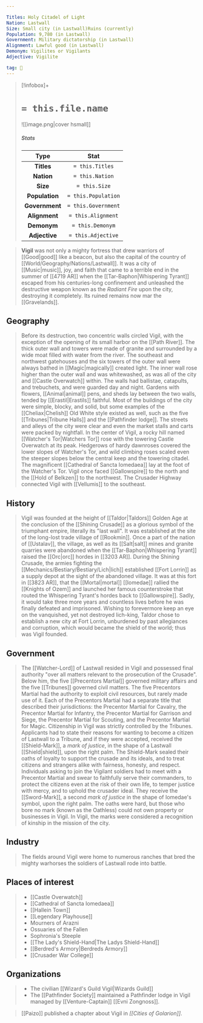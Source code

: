 ```yaml
---

Titles: Holy Citadel of Light
Nation: Lastwall
Size: Small city (in Lastwall)Ruins (currently)
Population: 9,780 (in Lastwall)
Government: Military dictatorship (in Lastwall)
Alignment: Lawful good (in Lastwall)
Demonym: Vigilites or Vigilants
Adjective: Vigilite

tag: 🌃
---
```


> [!infobox]+
> #  `= this.file.name`
> ![[image.png|cover hsmall]]
> ##### Stats
> Type | Stat |
> :---:|:---:|
> **Titles** | `= this.Titles` |
> **Nation** | `= this.Nation` |
> **Size** | `= this.Size` |
> **Population** | `= this.Population` |
> **Government** | `= this.Government` |
> **Alignment** | `= this.Alignment` |
> **Demonym** | `= this.Demonym` |
> **Adjective** | `= this.Adjective` |



> **Vigil** was not only a mighty fortress that drew warriors of [[Good|good]] like a beacon, but also the capital of the country of [[World/Geography/Nations/Lastwall]]. It was a city of [[Music|music]], joy, and faith that came to a terrible end in the summer of [[4719 AR]] when the [[Tar-Baphon|Whispering Tyrant]] escaped from his centuries-long confinement and unleashed the destructive weapon known as the *Radiant Fire* upon the city, destroying it completely. Its ruined remains now mar the [[Gravelands]].



## Geography

> Before its destruction, two concentric walls circled Vigil, with the exception of the opening of its small harbor on the [[Path River]]. The thick outer wall and towers were made of granite and surrounded by a wide moat filled with water from the river. The southeast and northwest gatehouses and the six towers of the outer wall were always bathed in [[Magic|magically]] created light. The inner wall rose higher than the outer wall and was whitewashed, as was all of the city and [[Castle Overwatch]] within. The walls had ballistae, catapults, and trebuchets, and were guarded day and night. Gardens with flowers, [[Animal|animal]] pens, and sheds lay between the two walls, tended by [[Erastil|Erastils]] faithful. Most of the buildings of the city were simple, blocky, and solid, but some examples of the [[Cheliax|Chelish]] Old White style existed as well, such as the five [[Tribunes|Tribune Halls]] and the [[Pathfinder lodge]]. The streets and alleys of the city were clear and even the market stalls and carts were packed by nightfall. In the center of Vigil, a rocky hill named [[Watcher's Tor|Watchers Tor]] rose with the towering Castle Overwatch at its peak. Hedgerows of hardy dawnroses covered the lower slopes of Watcher's Tor, and wild climbing roses scaled even the steeper slopes below the central keep and the towering citadel. The magnificent [[Cathedral of Sancta Iomedaea]] lay at the foot of the Watcher's Tor.
> Vigil once faced [[Gallowspire]] to the north and the [[Hold of Belkzen]] to the northwest. The Crusader Highway connected Vigil with [[Vellumis]] to the southeast.


## History

> Vigil was founded at the height of [[Taldor|Taldors]] Golden Age at the conclusion of the [[Shining Crusade]] as a glorious symbol of the triumphant empire, literally its "last wall". It was established at the site of the long-lost trade village of [[Rookmin]]. Once a part of the nation of [[Ustalav]], the village, as well as its [[Salt|salt]] mines and granite quarries were abandoned when the [[Tar-Baphon|Whispering Tyrant]] raised the [[Orc|orc]] hordes in [[3203 AR]]. During the Shining Crusade, the armies fighting the [[Mechanics/Bestiary/Bestiary/Lich|lich]] established [[Fort Lorrin]] as a supply depot at the sight of the abandoned village. It was at this fort in [[3823 AR]], that the [[Mortal|mortal]] [[Iomedae]] rallied the [[Knights of Ozem]] and launched her famous counterstroke that routed the Whispering Tyrant's hordes back to [[Gallowspire]]. Sadly, it would take three more years and countless lives before he was finally defeated and imprisoned. Wishing to forevermore keep an eye on the vanquished, yet not destroyed lich-king, Taldor chose to establish a new city at Fort Lorrin, unburdened by past allegiances and corruption, which would became the shield of the world; thus was Vigil founded.


## Government

> The [[Watcher-Lord]] of Lastwall resided in Vigil and possessed final authority "over all matters relevant to the prosecution of the Crusade". Below him, the five [[Precentors Martial]] governed military affairs and the five [[Tribunes]] governed civil matters. The five Precentors Martial had the authority to exploit civil resources, but rarely made use of it. Each of the Precentors Martial had a separate title that described their jurisdictions: the Precentor Martial for Cavalry, the Precentor Martial for Infantry, the Precentor Martial for Garrison and Siege, the Precentor Martial for Scouting, and the Precentor Martial for Magic.
> Citizenship in Vigil was strictly controlled by the Tribunes. Applicants had to state their reasons for wanting to become a citizen of Lastwall to a Tribune, and if they were accepted, received the [[Shield-Mark]], a *mark of justice*, in the shape of a Lastwall [[Shield|shield]], upon the right palm. The Shield-Mark sealed their oaths of loyalty to support the crusade and its ideals, and to treat citizens and strangers alike with fairness, honesty, and respect. Individuals asking to join the Vigilant soldiers had to meet with a Precentor Martial and swear to faithfully serve their commanders, to protect the citizens even at the risk of their own life, to temper justice with mercy, and to uphold the crusader ideal. They receive the [[Sword-Mark]], a second *mark of justice* in the shape of Iomedae's symbol, upon the right palm. The oaths were hard, but those who bore no mark (known as the Oathless) could not own property or businesses in Vigil. In Vigil, the marks were considered a recognition of kinship in the mission of the city.


## Industry

> The fields around Vigil were home to numerous ranches that bred the mighty warhorses the soldiers of Lastwall rode into battle.


## Places of interest

> - [[Castle Overwatch]]
> - [[Cathedral of Sancta Iomedaea]]
> - [[Hallein Town]]
> - [[Legendary Playhouse]]
> - Mourners of Arazni
> - Ossuaries of the Fallen
> - Sophronia's Steeple
> - [[The Lady's Shield-Hand|The Ladys Shield-Hand]]
> - [[Berdred's Armory|Berdreds Armory]]
> - [[Crusader War College]]

## Organizations

> - The civilian [[Wizard's Guild Vigil|Wizards Guild]]
> - The [[Pathfinder Society]] maintained a Pathfinder lodge in Vigil managed by [[Venture-Captain]] [[Evni Zongnoss]].

> [[Paizo]] published a chapter about Vigil in *[[Cities of Golarion]]*.







